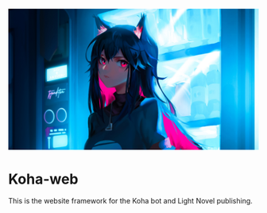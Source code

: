 <p align="center">
  <img width="1080px" src="Assets/Cyber Girl.jpg">
 <p>

# Koha-web
This is the website framework for the Koha bot and Light Novel publishing.
